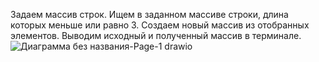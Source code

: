 Задаем массив строк. 
Ищем в заданном массиве строки, длина которых меньше или равно 3.
Создаем новый массив из отобранных элементов. 
Выводим исходный и полученный массив в терминале.
![Диаграмма без названия-Page-1 drawio](https://user-images.githubusercontent.com/116811408/222972680-473550bb-311b-4746-a285-7c9452e6fabb.png)
